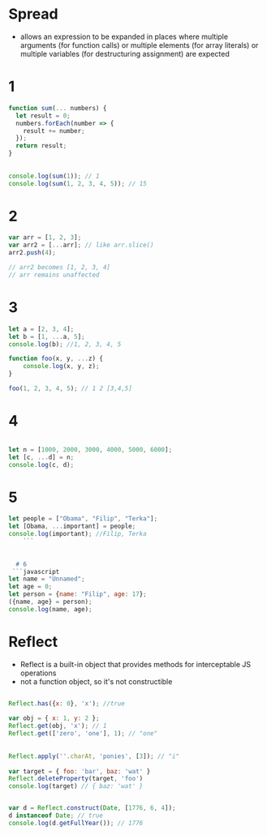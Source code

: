 # Spread

* allows an expression to be expanded in places where multiple arguments (for function calls) or multiple elements (for array literals) or multiple variables (for destructuring assignment) are expected

# 1
```javascript
function sum(... numbers) {
  let result = 0;
  numbers.forEach(number => {
    result += number;
  });
  return result;
}
   
    
console.log(sum(1)); // 1
console.log(sum(1, 2, 3, 4, 5)); // 15
```
 
 
# 2
```javascript
var arr = [1, 2, 3];
var arr2 = [...arr]; // like arr.slice()
arr2.push(4); 

// arr2 becomes [1, 2, 3, 4]
// arr remains unaffected
```


# 3
```javascript
let a = [2, 3, 4];
let b = [1, ...a, 5];
console.log(b); //1, 2, 3, 4, 5

function foo(x, y, ...z) {
    console.log(x, y, z);
}

foo(1, 2, 3, 4, 5); // 1 2 [3,4,5]

```


#  4
```javascript

let n = [1000, 2000, 3000, 4000, 5000, 6000];
let [c, ...d] = n;
console.log(c, d);
```


# 5
```javascript    
let people = ["Obama", "Filip", "Terka"];
let [Obama, ...important] = people;
console.log(important); //Filip, Terka
    ```
    
    
  # 6
 ```javascript
let name = "Unnamed";
let age = 0;
let person = {name: "Filip", age: 17};
({name, age} = person);
console.log(name, age);
```


# Reflect
* Reflect is a built-in object that provides methods for interceptable JS operations
* not a function object, so it's not constructible
```javascript

Reflect.has({x: 0}, 'x'); //true
   
var obj = { x: 1, y: 2 };
Reflect.get(obj, 'x'); // 1
Reflect.get(['zero', 'one'], 1); // "one"
    
  
Reflect.apply(''.charAt, 'ponies', [3]); // "i"  
    
var target = { foo: 'bar', baz: 'wat' }
Reflect.deleteProperty(target, 'foo')
console.log(target) // { baz: 'wat' }


var d = Reflect.construct(Date, [1776, 6, 4]);
d instanceof Date; // true
console.log(d.getFullYear()); // 1776
```    

